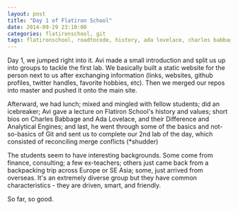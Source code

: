 ```yaml
---
layout: post
title: "Day 1 of Flatiron School"
date: 2014-09-29 23:10:00
categories: flatironschool, git
tags: flatironschool, roadtocode, history, ada lovelace, charles babbage, git
---
```

Day 1, we jumped right into it. Avi made a small introduction and split us up into groups to tackle the first lab. We basically built a static website for the person next to us after exchanging information (links, websites, github profiles, twitter handles, favorite hobbies, etc). Then we merged our repos into master and pushed it onto the main site.

Afterward, we had lunch; mixed and mingled with fellow students; did an icebreaker; Avi gave a lecture on Flatiron School's history and values; short bios on Charles Babbage and Ada Lovelace, and their Difference and Analytical Engines; and last, he went through some of the basics and not-so-basics of Git and sent us to complete our 2nd lab of the day, which consisted of reconciling merge conflicts (*shudder)

The students seem to have interesting backgrounds. Some come from finance, consulting; a few ex-teachers; others just came back from a backpacking trip across Europe or SE Asia; some, just arrived from overseas. It's an extremely diverse group but they have common characteristics - they are driven, smart, and friendly.

So far, so good.